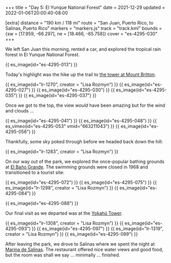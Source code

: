 +++
title = "Day 5: El Yunque National Forest"
date = 2021-12-29
updated = 2022-01-06T20:00:40-08:00

[extra]
distance = "190 km / 118 mi"
route = "San Juan, Puerto Rico, to Salinas, Puerto Rico"
markers = "markers.js"
track = "track.kml"
bounds = {sw = [17.959, -66.297], ne = [18.466, -65.758]}
cover = "es-4295-030"
+++

We left San Juan this morning, rented a car, and explored the tropical rain forest in El Yunque National Forest.

<!-- more -->

{{ es_image(id="es-4295-013") }}

Today's highlight was the hike up the trail to [the tower at Mount Britton](https://www.discoverpuertorico.com/profile/mt-britton-tower/8053).

{{ es_image(id="lr-1270", creator = "Lisa Rozmyn") }}
{{ es_image(id="es-4295-027") }}
{{ es_image(id="es-4295-030") }}
{{ es_image(id="es-4295-035") }}
{{ es_image(id="es-4295-037") }}

Once we got to the top, the view _would_ have been amazing but for the wind and clouds ...

{{ es_image(id="es-4295-041") }}
{{ es_image(id="es-4295-048") }}
{{ es_vimeo(id="es-4295-053" vmid="663211043") }}
{{ es_image(id="es-4295-056") }}

Thankfully, some sky poked through before we headed back down the hill:

{{ es_image(id="lr-1283", creator = "Lisa Rozmyn") }}

On our way out of the park, we explored the once-popular bathing grounds at [El Baño Grande](https://www.fs.usda.gov/recarea/elyunque/recarea/?recid=43413). The swimming grounds were closed in 1968 and transitioned to a tourist site:

{{ es_image(id="es-4295-072") }}
{{ es_image(id="es-4295-075") }}
{{ es_image(id="lr-1298", creator = "Lisa Rozmyn") }}
{{ es_image(id="es-4295-084") }}

{{ es_image(id="es-4295-088") }}

Our final visit as we departed was at the [Yokahú Tower](https://www.fs.usda.gov/recarea/elyunque/recarea/?recid=43389).

{{ es_image(id="lr-1308", creator = "Lisa Rozmyn") }}
{{ es_image(id="es-4295-093") }}
{{ es_image(id="es-4295-097") }}
{{ es_image(id="lr-1319", creator = "Lisa Rozmyn") }}
{{ es_image(id="es-4295-099") }}

After leaving the park, we drove to Salinas where we spent the night at [Marina de Salinas](https://www.marinadesalinas.com). The restaurant offered nice water views and good food, but the room was shall we say ... minimally ... finished.
